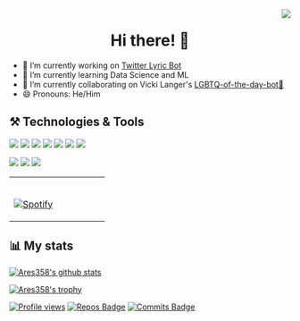 <img align="right" src="https://media.giphy.com/media/gQbVzXQQbGO7C/giphy.gif" >
<h1 align="center"> Hi there! 👋 </h1>

- 🔭 I’m currently working on [Twitter Lyric Bot](https://github.com/Ares358/Twitter_LyricBot)
- 🌱 I’m currently learning Data Science and ML
- 👯 I’m currently collaborating on Vicki Langer's [LGBTQ-of-the-day-bot🌈](https://github.com/VickiLanger/Queer-of-the-day-bot)
- 😄 Pronouns: He/Him

## ⚒️ Technologies & Tools
![](https://img.shields.io/badge/code-C-brightgreen) ![](https://img.shields.io/badge/code-C++-brightgreen) ![](https://img.shields.io/badge/code-Python-brightgreen) ![](https://img.shields.io/badge/code-Java-brightgreen)  ![](https://img.shields.io/badge/code-R-brightgreen) ![](https://img.shields.io/badge/code-SQL-brightgreen) ![](https://img.shields.io/badge/code-Javascript-brightgreen)

![](https://img.shields.io/badge/editor-VS_code-blue) ![](https://img.shields.io/badge/editor-Pycharm-blue) ![](https://img.shields.io/badge/tool-R_Studio-blue)

<table  class="center" width="100%"> 
  <tr>
  <td width="50%">
      
&nbsp; <br> [![Spotify](https://spotifynowplaying-ten.vercel.app/api/spotify)](https://open.spotify.com/user/q538b7xt8kvbw532mxoo9an87)

  </td>
  </tr>
</table>



## 📊 My stats

[![Ares358's github stats](https://github-readme-stats.vercel.app/api?username=Ares358&count_private=true&show_icons=true&theme=radical)](https://github.com/anuraghazra/github-readme-stats)

[![Ares358's trophy](https://github-profile-trophy.vercel.app/?username=Ares358&theme=monokai)](https://github.com/ryo-ma/github-profile-trophy)

[![Profile views](https://komarev.com/ghpvc/?username=Ares358&color=brightgreen)](https://github.com/antonkomarev/github-profile-views-counter)
[![Repos Badge](https://badges.pufler.dev/repos/Ares358)](https://badges.pufler.dev) 
[![Commits Badge](https://badges.pufler.dev/commits/monthly/Ares358)](https://badges.pufler.dev)
